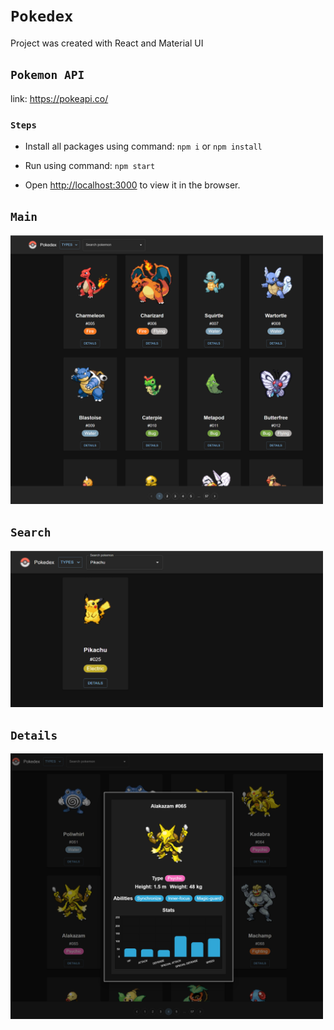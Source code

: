# `Pokedex`

Project was created with React and Material UI

## `Pokemon API`

link: https://pokeapi.co/

### `Steps`

- Install all packages using command: `npm i` or `npm install`

- Run using command: `npm start`

- Open [http://localhost:3000](http://localhost:3000) to view it in the browser.

## `Main`

<img src="public/assets/img/main.png" width="500" height="430" alt="main" />

## `Search`

<img src="public/assets/img/search.png" width="500" height="250" alt="search" />

## `Details`
<img src="public/assets/img/details.png" width="500" height="425" alt="details" />
